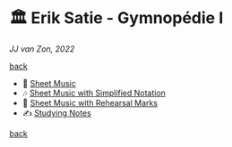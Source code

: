 🏛 Erik Satie - Gymnopédie Ⅰ
============================

*JJ van Zon, 2022*

[back](../README.md)

- 🎼 [Sheet Music](sheet-music/README.md)
- 🎶 [Sheet Music with Simplified Notation](sheet-music-simplified-notation/README.md)
- 🔢 [Sheet Music with Rehearsal Marks](sheet-music-rehearsal-marks/README.md)
- ✍ [Studying Notes](satie-gymnopedie-1-studying-notes.md)

[back](../README.md)